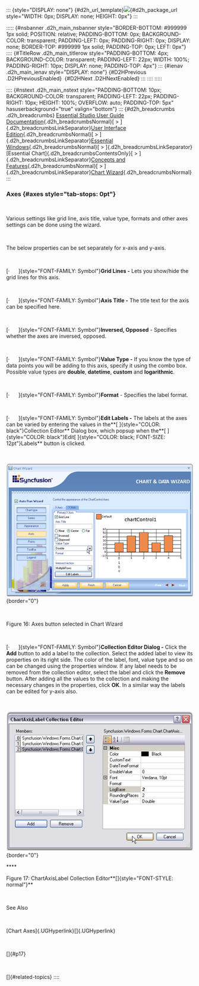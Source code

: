 ::: {style="DISPLAY: none"}
[](ms-xhelp:///?Id=d2h_url_template){#d2h_url_template}![](!package_url!){#d2h_package_url style="WIDTH: 0px; DISPLAY: none; HEIGHT: 0px"}
:::

::::: {#nsbanner .d2h_main_nsbanner style="BORDER-BOTTOM: #999999 1px solid; POSITION: relative; PADDING-BOTTOM: 0px; BACKGROUND-COLOR: transparent; PADDING-LEFT: 0px; PADDING-RIGHT: 0px; DISPLAY: none; BORDER-TOP: #999999 1px solid; PADDING-TOP: 0px; LEFT: 0px"}
:::: {#TitleRow .d2h_main_titlerow style="PADDING-BOTTOM: 4px; BACKGROUND-COLOR: transparent; PADDING-LEFT: 22px; WIDTH: 100%; PADDING-RIGHT: 10px; DISPLAY: none; PADDING-TOP: 4px"}
::: {#ienav .d2h_main_ienav style="DISPLAY: none"}
[](ms-xhelp:///?Id=59964e1c-1874-4277-bb9e-c17826eeb29d){#D2HPrevious .D2HPreviousEnabled}  [](ms-xhelp:///?Id=a979a6df-df74-46cd-b9ce-883151adf8b0){#D2HNext .D2HNextEnabled}
:::
::::
:::::

:::: {#nstext .d2h_main_nstext style="PADDING-BOTTOM: 10px; BACKGROUND-COLOR: transparent; PADDING-LEFT: 22px; PADDING-RIGHT: 10px; HEIGHT: 100%; OVERFLOW: auto; PADDING-TOP: 5px" hasuserbackground="true" valign="bottom"}
::: {#d2h_breadcrumbs .d2h_breadcrumbs}
[Essential Studio User Guide Documentation](ms-xhelp:///?Id=12457748-09e3-4d74-a240-8e049cedf030){.d2h_breadcrumbsNormal}[ \> ]{.d2h_breadcrumbsLinkSeparator}[User Interface Edition](ms-xhelp:///?Id=c29296b7-531c-413b-a0ec-488ca1f7f669){.d2h_breadcrumbsNormal}[ \> ]{.d2h_breadcrumbsLinkSeparator}[Essential Windows](ms-xhelp:///?Id=e60759d8-47a4-4570-9d7a-16a68d63f2ea){.d2h_breadcrumbsNormal}[ \> ]{.d2h_breadcrumbsLinkSeparator}[Essential Chart]{.d2h_breadcrumbsContentsOnly}[ \> ]{.d2h_breadcrumbsLinkSeparator}[Concepts and Features](ms-xhelp:///?Id=71321e9c-336c-4c1c-a127-be9f135ad4bb){.d2h_breadcrumbsNormal}[ \> ]{.d2h_breadcrumbsLinkSeparator}[Chart Wizard](ms-xhelp:///?Id=75ed87e0-40c7-4e39-8fb1-d0da77b99911){.d2h_breadcrumbsNormal}
:::

### Axes {#axes style="tab-stops: 0pt"}

 

Various settings like grid line, axis title, value type, formats and other axes settings can be done using the wizard.

 

The below properties can be set separately for x-axis and y-axis.

 

[·      ]{style="FONT-FAMILY: Symbol"}**Grid Lines -** Lets you show/hide the grid lines for this axis.

 

[·      ]{style="FONT-FAMILY: Symbol"}**Axis Title -** The title text for the axis can be specified here.

 

[·      ]{style="FONT-FAMILY: Symbol"}**Inversed, Opposed** - Specifies whether the axes are inversed, opposed.

 

[·      ]{style="FONT-FAMILY: Symbol"}**Value Type -** If you know the type of data points you will be adding to this axis, specify it using the combo box. Possible value types are **double**, **datetime**, **custom** and **logarithmic**.

 

[·      ]{style="FONT-FAMILY: Symbol"}**Format** - Specifies the label format.

 

[·      ]{style="FONT-FAMILY: Symbol"}**Edit Labels -** The labels at the axes can be varied by entering the values in the**[ ]{style="COLOR: black"}Collection Editor** Dialog box, which popsup when the**[ ]{style="COLOR: black"}Edit[ ]{style="COLOR: black; FONT-SIZE: 12pt"}Labels** button is clicked.

 

![](ImagesExt/image84_18.png){border="0"}

 

Figure 16: Axes button selected in Chart Wizard

 

[·      ]{style="FONT-FAMILY: Symbol"}**Collection Editor Dialog -** Click the **Add** button to add a label to the collection. Select the added label to view its properties on its right side. The color of the label, font, value type and so on can be changed using the properties window. If any label needs to be removed from the collection editor, select the label and click the **Remove** button. After adding all the values to the collection and making the necessary changes in the properties, click **OK**. In a similar way the labels can be edited for y-axis also.

 

![](ImagesExt/image84_19.jpg){border="0"}

**** 

Figure 17: ChartAxisLabel Collection Editor**[]{style="FONT-STYLE: normal"}**

 

See Also

 

[Chart Axes]{.UGHyperlink}[]{.UGHyperlink}

 

[]{#p17} 

 

[]{#related-topics}
::::
